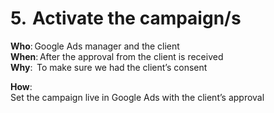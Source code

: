 # 5.  Activate the campaign/s

**Who**: Google Ads manager and the client \
**When**: After the approval from the client is received  \
**Why**:  To make sure we had the client’s consent \
&#x20;

**How**:  \
Set the campaign live in Google Ads with the client’s approval

